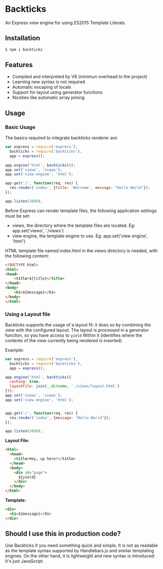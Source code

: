 # Backticks

An Express view engine for using ES2015 Template Literals.

## Installation

```bash
$ npm i backticks
```

## Features

* Compiled and interpreted by V8 (minimun overhead to the project)
* Learning new syntax is not required
* Automatic escaping of locals
* Support for layout using generator functions
* Niceties like automatic array joining

## Usage

### Basic Usage

The basics required to integrate backticks renderer are:

```javascript
var express = require('express'),
  backticks = require('backticks'),
  app = express();
  
app.engine('html', backticks());
app.set('views', 'views');
app.set('view engine', 'html');

app.get('/', function(req, res) {
  res.render('index', {title: 'Welcome', message: "Hello World"});
});

app.listen(3000);
```

Before Express can render template files, the following application settings must be set:

- views, the directory where the template files are located. Eg: app.set('views', './views')
- view engine, the template engine to use. Eg: app.set('view engine', 'html')

HTML template file named index.html in the views directory is needed, with the following content:

```html
<!DOCTYPE html>
<html>
<head>
    <title>${title}</title>
</head>
<body>
    <h1>${message}</h1>
</body>
</html>
```

### Using a Layout file

Backticks supports the usage of a layout fil: it does so by combining the view with the configured layout. The layout is processed in a generator function, so you have access to `yield` Within it (identifies where the contents of the view currently being rendered is inserted).

Example:




```javascript
var express = require('express'),
  backticks = require('backticks'),
  app = express();

app.engine('html', backticks({
  caching: true,
  layoutFile: join(__dirname, './views/layout.html')
}));
app.set('views', 'views');
app.set('view engine', 'html');


app.get('/', function(req, res) {
  res.render('index', {message: "Hello World"});
});

app.listen(3000);
```

**Layout File:**  

```html
<html>
  <head>
    <title>Hey, up here!</title>
  </head>
  <body>
    <div id="page">
      ${yield}
    </div>
  </body>
</html>
```

**Template:**  

```html
<div>
  <h1>${message}</h1>
</div>
```

## Should I use this in production code?  

Use Backticks if you need something quick and simple. It is not as readable as the template syntax supported by Handlebars.js and similar templating engines. On the other hand, it is lightweight and new syntax is introduced: It's just JavaScript.